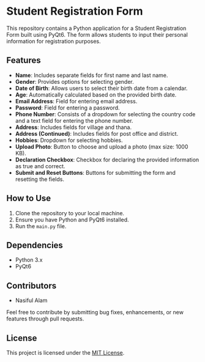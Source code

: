 # Student Registration Form

This repository contains a Python application for a Student Registration Form built using PyQt6. The form allows students to input their personal information for registration purposes. 

## Features

- **Name**: Includes separate fields for first name and last name.
- **Gender**: Provides options for selecting gender.
- **Date of Birth**: Allows users to select their birth date from a calendar.
- **Age**: Automatically calculated based on the provided birth date.
- **Email Address**: Field for entering email address.
- **Password**: Field for entering a password.
- **Phone Number**: Consists of a dropdown for selecting the country code and a text field for entering the phone number.
- **Address**: Includes fields for village and thana.
- **Address (Continued)**: Includes fields for post office and district.
- **Hobbies**: Dropdown for selecting hobbies.
- **Upload Photo**: Button to choose and upload a photo (max size: 1000 KB).
- **Declaration Checkbox**: Checkbox for declaring the provided information as true and correct.
- **Submit and Reset Buttons**: Buttons for submitting the form and resetting the fields.

## How to Use

1. Clone the repository to your local machine.
2. Ensure you have Python and PyQt6 installed.
3. Run the `main.py` file.

## Dependencies

- Python 3.x
- PyQt6

## Contributors

- Nasiful Alam

Feel free to contribute by submitting bug fixes, enhancements, or new features through pull requests.

## License

This project is licensed under the [MIT License](LICENSE).
